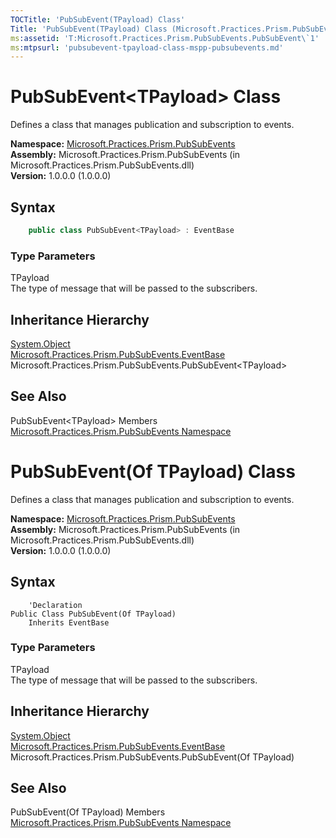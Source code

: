 ```yaml
---
TOCTitle: 'PubSubEvent(TPayload) Class'
Title: 'PubSubEvent(TPayload) Class (Microsoft.Practices.Prism.PubSubEvents)'
ms:assetid: 'T:Microsoft.Practices.Prism.PubSubEvents.PubSubEvent\`1'
ms:mtpsurl: 'pubsubevent-tpayload-class-mspp-pubsubevents.md'
---
```



# PubSubEvent&lt;TPayload&gt; Class

Defines a class that manages publication and subscription to events.

**Namespace:** [Microsoft.Practices.Prism.PubSubEvents](/patterns-practices/reference/mspp-mvvm-namespace)  
**Assembly:** Microsoft.Practices.Prism.PubSubEvents (in Microsoft.Practices.Prism.PubSubEvents.dll)  
**Version:** 1.0.0.0 (1.0.0.0)

## Syntax

```C#
    public class PubSubEvent<TPayload> : EventBase
``` 

### Type Parameters

TPayload  
The type of message that will be passed to the subscribers.

## Inheritance Hierarchy

[System.Object](http://msdn.microsoft.com/en-us/library/e5kfa45b)  
[Microsoft.Practices.Prism.PubSubEvents.EventBase](/patterns-practices/reference/mspp-mvvm-namespace.eventbase)  
Microsoft.Practices.Prism.PubSubEvents.PubSubEvent&lt;TPayload&gt;

## See Also

PubSubEvent&lt;TPayload&gt; Members  
[Microsoft.Practices.Prism.PubSubEvents Namespace](/patterns-practices/reference/mspp-mvvm-namespace)

# PubSubEvent(Of TPayload) Class

Defines a class that manages publication and subscription to events.

**Namespace:** [Microsoft.Practices.Prism.PubSubEvents](/patterns-practices/reference/mspp-mvvm-namespace)  
**Assembly:** Microsoft.Practices.Prism.PubSubEvents (in Microsoft.Practices.Prism.PubSubEvents.dll)  
**Version:** 1.0.0.0 (1.0.0.0)

## Syntax

```VB
    'Declaration
Public Class PubSubEvent(Of TPayload)
	Inherits EventBase
``` 

### Type Parameters

TPayload  
The type of message that will be passed to the subscribers.

## Inheritance Hierarchy

[System.Object](http://msdn.microsoft.com/en-us/library/e5kfa45b)  
[Microsoft.Practices.Prism.PubSubEvents.EventBase](/patterns-practices/reference/mspp-mvvm-namespace.eventbase)  
Microsoft.Practices.Prism.PubSubEvents.PubSubEvent(Of TPayload)

## See Also

PubSubEvent(Of TPayload) Members  
[Microsoft.Practices.Prism.PubSubEvents Namespace](/patterns-practices/reference/mspp-mvvm-namespace)